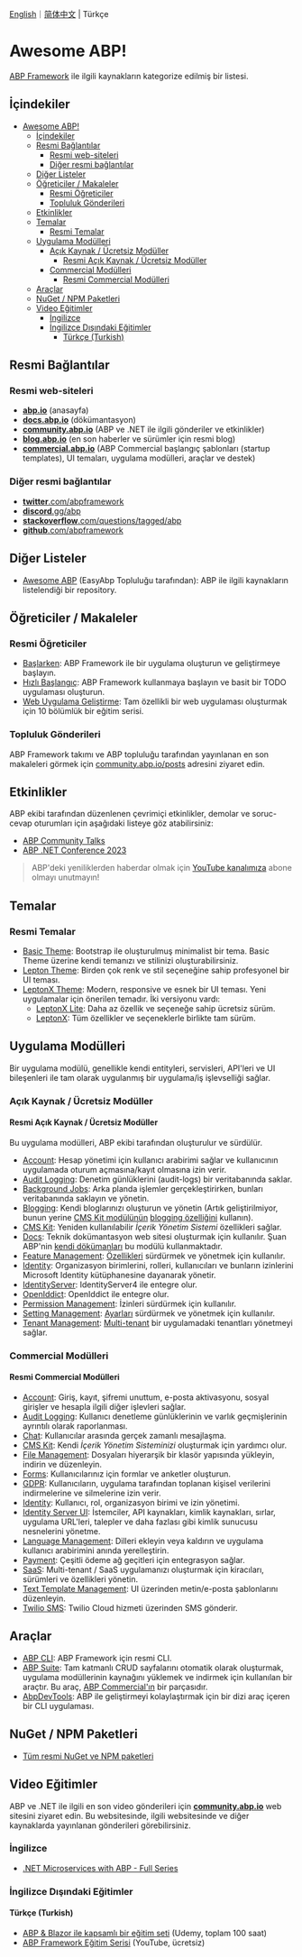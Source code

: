 [English](README.md)｜[简体中文](README.zh-Hans.md) | Türkçe

# Awesome ABP!

[ABP Framework](https://github.com/abpframework/abp) ile ilgili kaynakların kategorize edilmiş bir listesi.

## İçindekiler

- [Awesome ABP!](#awesome-abp)
  - [İçindekiler](#i̇çindekiler)
  - [Resmi Bağlantılar](#resmi-bağlantılar)
    - [Resmi web-siteleri](#resmi-web-siteleri)
    - [Diğer resmi bağlantılar](#diğer-resmi-bağlantılar)
  - [Diğer Listeler](#diğer-listeler)
  - [Öğreticiler / Makaleler](#öğreticiler--makaleler)
    - [Resmi Öğreticiler](#resmi-öğreticiler)
    - [Topluluk Gönderileri](#topluluk-gönderileri)
  - [Etkinlikler](#etkinlikler)
  - [Temalar](#temalar)
    - [Resmi Temalar](#resmi-temalar)
  - [Uygulama Modülleri](#uygulama-modülleri)
    - [Açık Kaynak / Ücretsiz Modüller](#açık-kaynak--ücretsiz-modüller)
      - [Resmi Açık Kaynak / Ücretsiz Modüller](#resmi-açık-kaynak--ücretsiz-modüller)
    - [Commercial Modülleri](#commercial-modülleri)
      - [Resmi Commercial Modülleri](#resmi-commercial-modülleri)
  - [Araçlar](#araçlar)
  - [NuGet / NPM Paketleri](#nuget--npm-paketleri)
  - [Video Eğitimler](#video-eğitimler)
    - [İngilizce](#i̇ngilizce)
    - [İngilizce Dışındaki Eğitimler](#i̇ngilizce-dışındaki-eğitimler)
      - [Türkçe (Turkish)](#türkçe-turkish)

## Resmi Bağlantılar

### Resmi web-siteleri

* **[abp.io](https://abp.io/)** (anasayfa)
* **[docs.abp.io](https://docs.abp.io/)** (dökümantasyon)
* **[community.abp.io](https://community.abp.io/)** (ABP ve .NET ile ilgili gönderiler ve etkinlikler)
* **[blog.abp.io](https://blog.abp.io/)** (en son haberler ve sürümler için resmi blog)
* **[commercial.abp.io](https://commercial.abp.io/)** (ABP Commercial başlangıç şablonları (startup templates), UI temaları, uygulama modülleri, araçlar ve destek)

### Diğer resmi bağlantılar

* [**twitter**.com/abpframework](https://twitter.com/abpframework)
* [**discord**.gg/abp](https://discord.gg/abp)
* [**stackoverflow**.com/questions/tagged/abp](https://stackoverflow.com/questions/tagged/abp)
* [**github**.com/abpframework](https://github.com/abpframework)

## Diğer Listeler

* [Awesome ABP](https://github.com/EasyAbp/awesome-abp) (EasyAbp Topluluğu tarafından): ABP ile ilgili kaynakların listelendiği bir repository.

## Öğreticiler / Makaleler

### Resmi Öğreticiler

* [Başlarken](https://docs.abp.io/en/abp/latest/Getting-Started): ABP Framework ile bir uygulama oluşturun ve geliştirmeye başlayın.
* [Hızlı Başlangıç](https://docs.abp.io/en/abp/latest/Tutorials/Todo/Overall): ABP Framework kullanmaya başlayın ve basit bir TODO uygulaması oluşturun.
* [Web Uygulama Geliştirme](https://docs.abp.io/en/abp/latest/Tutorials/Part-1): Tam özellikli bir web uygulaması oluşturmak için 10 bölümlük bir eğitim serisi.

### Topluluk Gönderileri

ABP Framework takımı ve ABP topluluğu tarafından yayınlanan en son makaleleri görmek için [community.abp.io/posts](https://community.abp.io/posts) adresini ziyaret edin.

## Etkinlikler

ABP ekibi tarafından düzenlenen çevrimiçi etkinlikler, demolar ve soruc-cevap oturumları için aşağıdaki listeye göz atabilirsiniz:

* [ABP Community Talks](https://www.youtube.com/playlist?list=PLsNclT2aHJcOsPustEkzG6DywiO8eh0lB)
* [ABP .NET Conference 2023](https://www.youtube.com/playlist?list=PLsNclT2aHJcPTA3D4fIF10fsbhbckEbBC)

> ABP'deki yeniliklerden haberdar olmak için [YouTube kanalımıza](https://www.youtube.com/c/Volosoft) abone olmayı unutmayın!

## Temalar

### Resmi Temalar

* [Basic Theme](https://docs.abp.io/en/abp/latest/UI/AspNetCore/Basic-Theme): Bootstrap ile oluşturulmuş minimalist bir tema. Basic Theme üzerine kendi temanızı ve stilinizi oluşturabilirsiniz.
* [Lepton Theme](https://docs.abp.io/en/commercial/latest/themes/lepton): Birden çok renk ve stil seçeneğine sahip profesyonel bir UI teması.
* [LeptonX Theme](https://x.leptontheme.com/): Modern, responsive ve esnek bir UI teması. Yeni uygulamalar için önerilen temadır. İki versiyonu vardı:
  * [LeptonX Lite](https://docs.abp.io/en/abp/latest/Themes/LeptonXLite/AspNetCore): Daha az özellik ve seçeneğe sahip ücretsiz sürüm.
  * [LeptonX](https://docs.abp.io/en/commercial/latest/themes/lepton-x/mvc): Tüm özellikler ve seçeneklerle birlikte tam sürüm.

## Uygulama Modülleri

Bir uygulama modülü, genellikle kendi entityleri, servisleri, API'leri ve UI bileşenleri ile tam olarak uygulanmış bir uygulama/iş işlevselliği sağlar.

### Açık Kaynak / Ücretsiz Modüller

#### Resmi Açık Kaynak / Ücretsiz Modüller

Bu uygulama modülleri, ABP ekibi tarafından oluşturulur ve sürdülür.

* [Account](https://docs.abp.io/en/abp/latest/Modules/Account): Hesap yönetimi için kullanıcı arabirimi sağlar ve kullanıcının uygulamada oturum açmasına/kayıt olmasına izin verir.
* [Audit Logging](https://docs.abp.io/en/abp/latest/Modules/Audit-Logging): Denetim günlüklerini (audit-logs) bir veritabanında saklar.
* [Background Jobs](https://docs.abp.io/en/abp/latest/Modules/Background-Jobs): Arka planda işlemler gerçekleştirirken, bunları veritabanında saklayın ve yönetin.
* [Blogging](https://commercial.abp.io/modules/Volo.Blogging): Kendi bloglarınızı oluşturun ve yönetin (Artık geliştirilmiyor, bunun yerine [CMS Kit modülünün](https://docs.abp.io/en/abp/latest/Modules/Cms-Kit/Index) [blogging özelliğini](https://docs.abp.io/en/abp/latest/Modules/Cms-Kit/Blogging) kullanın).
* [CMS Kit](https://docs.abp.io/en/abp/latest/Modules/Cms-Kit/Index): Yeniden kullanılabilir *İçerik Yönetim Sistemi* özellikleri sağlar.
* [Docs](https://docs.abp.io/en/abp/latest/Modules/Docs): Teknik dokümantasyon web sitesi oluşturmak için kullanılır. Şuan ABP'nin [kendi dökümanları](https://docs.abp.io/) bu modülü kullanmaktadır. 
* [Feature Management](https://docs.abp.io/en/abp/latest/Modules/Feature-Management): [Özellikleri](https://docs.abp.io/en/abp/latest/Features) sürdürmek ve yönetmek için kullanılır.
* [Identity](https://docs.abp.io/en/abp/latest/Modules/Identity): Organizasyon birimlerini, rolleri, kullanıcıları ve bunların izinlerini Microsoft Identity kütüphanesine dayanarak yönetir.
* [IdentityServer](https://docs.abp.io/en/abp/latest/Modules/IdentityServer): IdentityServer4 ile entegre olur.
* [OpenIddict](https://docs.abp.io/en/abp/latest/Modules/OpenIddict): OpenIddict ile entegre olur.
* [Permission Management](https://docs.abp.io/en/abp/latest/Modules/Permission-Management): İzinleri sürdürmek için kullanılır.
* [Setting Management](https://docs.abp.io/en/abp/latest/Modules/Setting-Management): [Ayarları](https://docs.abp.io/en/abp/latest/Settings) sürdürmek ve yönetmek için kullanılır.
* [Tenant Management](https://docs.abp.io/en/abp/latest/Modules/Tenant-Management): [Multi-tenant](https://docs.abp.io/en/abp/latest/Multi-Tenancy) bir uygulamadaki tenantları yönetmeyi sağlar.

### Commercial Modülleri

#### Resmi Commercial Modülleri

* [Account](https://commercial.abp.io/modules/Volo.Account.Pro): Giriş, kayıt, şifremi unuttum, e-posta aktivasyonu, sosyal girişler ve hesapla ilgili diğer işlevleri sağlar.
* [Audit Logging](https://commercial.abp.io/modules/Volo.AuditLogging.Ui): Kullanıcı denetleme günlüklerinin ve varlık geçmişlerinin ayrıntılı olarak raporlanması.
* [Chat](https://commercial.abp.io/modules/Volo.Chat): Kullanıcılar arasında gerçek zamanlı mesajlaşma.
* [CMS Kit](https://commercial.abp.io/modules/Volo.CmsKit.Pro): Kendi *İçerik Yönetim Sisteminizi* oluşturmak için yardımcı olur.
* [File Management](https://commercial.abp.io/modules/Volo.FileManagement): Dosyaları hiyerarşik bir klasör yapısında yükleyin, indirin ve düzenleyin.
* [Forms](https://commercial.abp.io/modules/Volo.Forms): Kullanıcılarınız için formlar ve anketler oluşturun.
* [GDPR](https://commercial.abp.io/modules/Volo.Gdpr): Kullanıcıların, uygulama tarafından toplanan kişisel verilerini indirmelerine ve silmelerine izin verir.
* [Identity](https://commercial.abp.io/modules/Volo.Identity.Pro): Kullanıcı, rol, organizasyon birimi ve izin yönetimi.
* [Identity Server UI](https://commercial.abp.io/modules/Volo.Identityserver.Ui): İstemciler, API kaynakları, kimlik kaynakları, sırlar, uygulama URL'leri, talepler ve daha fazlası gibi kimlik sunucusu nesnelerini yönetme.
* [Language Management](https://commercial.abp.io/modules/Volo.LanguageManagement): Dilleri ekleyin veya kaldırın ve uygulama kullanıcı arabirimini anında yerelleştirin.
* [Payment](https://commercial.abp.io/modules/Volo.Payment): Çeşitli ödeme ağ geçitleri için entegrasyon sağlar.
* [SaaS](https://commercial.abp.io/modules/Volo.Saas): Multi-tenant / SaaS uygulamanızı oluşturmak için kiracıları, sürümleri ve özellikleri yönetin.
* [Text Template Management](https://commercial.abp.io/modules/Volo.TextTemplateManagement): UI üzerinden metin/e-posta şablonlarını düzenleyin.
* [Twilio SMS](https://commercial.abp.io/modules/Volo.Abp.Sms.Twilio): Twilio Cloud hizmeti üzerinden SMS gönderir.

## Araçlar

* [ABP CLI](https://docs.abp.io/en/abp/latest/CLI): ABP Framework için resmi CLI.
* [ABP Suite](https://commercial.abp.io/tools/suite): Tam katmanlı CRUD sayfalarını otomatik olarak oluşturmak, uygulama modüllerinin kaynağını yüklemek ve indirmek için kullanılan bir araçtır. Bu araç, [ABP Commercial'ın](https://commercial.abp.io/) bir parçasıdır.
* [AbpDevTools](https://github.com/enisn/AbpDevTools): ABP ile geliştirmeyi kolaylaştırmak için bir dizi araç içeren bir CLI uygulaması.

## NuGet / NPM Paketleri

* [Tüm resmi NuGet ve NPM paketleri](https://abp.io/packages)

## Video Eğitimler

ABP ve .NET ile ilgili en son video gönderileri için **[community.abp.io](https://community.abp.io/)** web sitesini ziyaret edin. Bu websitesinde, ilgili websitesinde ve diğer kaynaklarda yayınlanan gönderileri görebilirsiniz.

### İngilizce

* [.NET Microservices with ABP - Full Series](https://community.abp.io/posts/.net-microservice-with-abp-full-series-m6opqjb1)

### İngilizce Dışındaki Eğitimler

#### Türkçe (Turkish)

* [ABP & Blazor ile kapsamlı bir eğitim seti](https://www.udemy.com/course/web-tabanli-on-muhasebe-1-5/) (Udemy, toplam 100 saat)
* [ABP Framework Eğitim Serisi](https://www.youtube.com/watch?v=JvwPpSTEAvg&list=PLBEMB-Eql15s3kaMvQ6pIobVk492a7s9j&index=1)  (YouTube, ücretsiz)